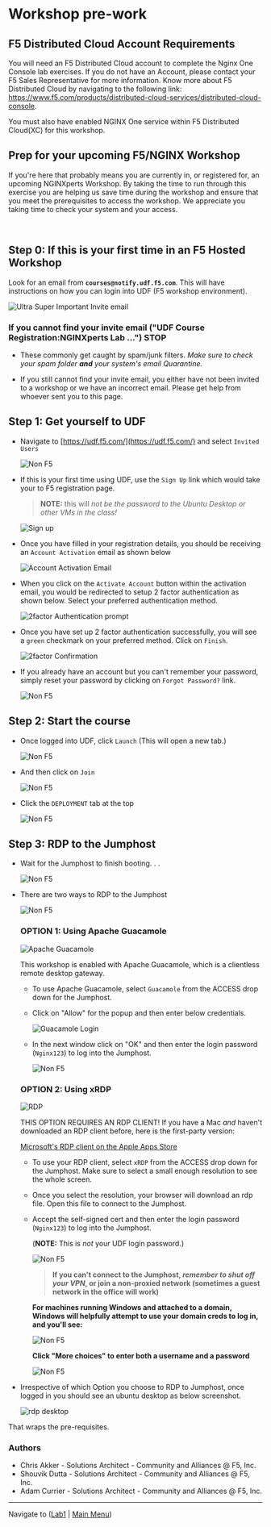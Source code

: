 # Workshop pre-work

## F5 Distributed Cloud Account Requirements

You will need an F5 Distributed Cloud account to complete the Nginx One Console lab exercises.  If you do not have an Account, please contact your F5 Sales Representative for more information. Know more about F5 Distributed Cloud by navigating to the following link: https://www.f5.com/products/distributed-cloud-services/distributed-cloud-console.

You must also have enabled NGINX One service within F5 Distributed Cloud(XC) for this workshop.

## Prep for your upcoming F5/NGINX Workshop

If you're here that probably means you are currently in, or registered for, an upcoming NGINXperts Workshop. By taking the time to run through this exercise you are helping us save time during the workshop and ensure that you meet the prerequisites to access the workshop. We appreciate you taking time to check your system and your access.

<br/>

## Step 0: If this is your first time in an F5 Hosted Workshop

Look for an email from **`courses@notify.udf.f5.com`**. This will have instructions on how you can login into UDF (F5 workshop environment).

![Ultra Super Important Invite email](media/megasuperimportantemail.png)

### If you cannot find your invite email ("UDF Course Registration:NGINXperts Lab ...") STOP

- These commonly get caught by spam/junk filters. *Make sure to check your spam folder **and** your system's email Quarantine.*

- If you still cannot find your invite email, you either have not been invited to a workshop or we have an incorrect email. Please get help from whoever sent you to this page.

## Step 1: Get yourself to UDF

- Navigate to [https://udf.f5.com/](https://udf.f5.com/) and select `Invited Users`

    ![Non F5](media/udfloginnonf5.png)

- If this is your first time using UDF, use the `Sign Up` link which would take your to F5 registration page.
  
    >**NOTE:** this will *not be the password to the Ubuntu Desktop or other VMs in the class!*

    ![Sign up](media/F5signup.png)

- Once you have filled in your registration details, you should be receiving an `Account Activation` email as shown below
  
    ![Account Activation Email](media/F5accountactivationemail.png)

- When you click on the `Activate Account` button within the activation email, you would be redirected to setup 2 factor authentication as shown below. Select your preferred authentication method.
  
    ![2factor Authentication prompt](media/2factorAuthentication.png)

- Once you have set up 2 factor authentication successfully, you will see a `green` checkmark on your preferred method. Click on `Finish`.
  
    ![2factor Confirmation](media/2factorConfirmation.png)

- If you already have an account but you can't remember your password, simply reset your password by clicking on `Forgot Password?` link.

    ![Non F5](media/udfloginreset.png "happens to the best of us")

## Step 2: Start the course

- Once logged into UDF, click `Launch` (This will open a new tab.)
  
    ![Non F5](media/courselist.png "click launch")

- And then click on `Join`
  
    ![Non F5](media/joinbutton.png "'Yes I'm sure'")

- Click the `DEPLOYMENT` tab at the top

    ![Non F5](media/almostthere.png "I'm up here")

## Step 3: RDP to the Jumphost

- Wait for the Jumphost to finish booting. . .

    ![Non F5](media/waitforboot.png "loading. . .")

- There are two ways to RDP to the Jumphost

    ![Non F5](media/launchrdp.png "almost there")

  ### OPTION 1: Using **Apache Guacamole**

  ![Apache Guacamole](media/apache_guacamole.png)
  
  This workshop is enabled with Apache Guacamole, which is a clientless remote desktop gateway.

  - To use Apache Guacamole, select `Guacamole` from the ACCESS drop down for the Jumphost.

  - Click on "Allow" for the popup and then enter below credentials.

      ![Guacamole Login](media/guacamole_login.png)
  
  - In the next window click on "OK" and then enter the login password (`Nginx123`) to log into the Jumphost.

      ![Non F5](media/useruser.png)

  ### OPTION 2: Using **xRDP**

  ![RDP](media/rdp.png)

  THIS OPTION REQUIRES AN RDP CLIENT! If you have a Mac *and* haven't downloaded an RDP client before, here is the first-party version:

  [Microsoft's RDP client on the Apple Apps Store](https://apps.apple.com/us/app/microsoft-remote-desktop/id1295203466?mt=12)

  - To use your RDP client, select `xRDP` from the ACCESS drop down for the Jumphost. Make sure to select a small enough resolution to see the whole screen.

  - Once you select the resolution, your browser will download an rdp file. Open this file to connect to the Jumphost.

  - Accept the self-signed cert and then enter the login password (`Nginx123`) to log into the Jumphost.
  
    (**NOTE:** This is *not* your UDF login password.)

    ![Non F5](media/useruser.png)

    > **If you can't connect to the Jumphost, *remember to shut off your VPN*, or join a non-proxied network (sometimes a guest network in the office will work)**

    **For machines running Windows and attached to a domain, Windows will helpfully attempt to use your domain creds to log in, and you'll see:**

    ![Non F5](media/domaincreds.png "everyone has credentials.com email accounts right?")

    **Click "More choices" to enter both a username and a password**

    ![Non F5](media/domaincredsannotated.png "green arrows")

- Irrespective of which Option you choose to RDP to Jumphost, once logged in you should see an ubuntu desktop as below screenshot.

  ![rdp desktop](media/rdp_desktop.png)

That wraps the pre-requisites.

### Authors

- Chris Akker - Solutions Architect - Community and Alliances @ F5, Inc.
- Shouvik Dutta - Solutions Architect - Community and Alliances @ F5, Inc.
- Adam Currier - Solutions Architect - Community and Alliances @ F5, Inc.

-------------

Navigate to ([Lab1](../lab1/readme.md) | [Main Menu](../readme.md))
